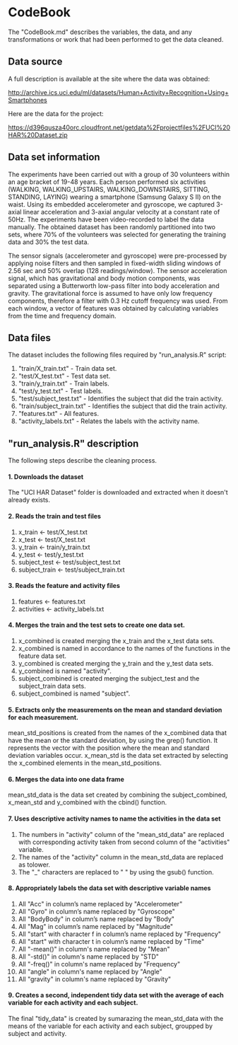 # CodeBook
The "CodeBook.md" describes the variables, the data, and any transformations or work that had been performed to get the data cleaned.

## Data source
A full description is available at the site where the data was obtained:

http://archive.ics.uci.edu/ml/datasets/Human+Activity+Recognition+Using+Smartphones

Here are the data for the project:

https://d396qusza40orc.cloudfront.net/getdata%2Fprojectfiles%2FUCI%20HAR%20Dataset.zip

## Data set information
The experiments have been carried out with a group of 30 volunteers within an age bracket of 19-48 years. Each person performed six 
activities (WALKING, WALKING_UPSTAIRS, WALKING_DOWNSTAIRS, SITTING, STANDING, LAYING) wearing a smartphone (Samsung Galaxy S II) on the 
waist. Using its embedded accelerometer and gyroscope, we captured 3-axial linear acceleration and 3-axial angular velocity at a constant 
rate of 50Hz. The experiments have been video-recorded to label the data manually. The obtained dataset has been randomly partitioned into 
two sets, where 70% of the volunteers was selected for generating the training data and 30% the test data.

The sensor signals (accelerometer and gyroscope) were pre-processed by applying noise filters and then sampled in fixed-width sliding 
windows of 2.56 sec and 50% overlap (128 readings/window). The sensor acceleration signal, which has gravitational and body motion 
components, was separated using a Butterworth low-pass filter into body acceleration and gravity. The gravitational force is assumed to 
have only low frequency components, therefore a filter with 0.3 Hz cutoff frequency was used. From each window, a vector of features was 
obtained by calculating variables from the time and frequency domain.

## Data files

The dataset includes the following files required by "run_analysis.R" script:

1. "train/X_train.txt" - Train data set.
2. "test/X_test.txt" - Test data set.
3. "train/y_train.txt" - Train labels.
4. "test/y_test.txt" - Test labels.
5. "test/subject_test.txt" - Identifies the subject that did the train activity.
5. "train/subject_train.txt" - Identifies the subject that did the train activity.
5. "features.txt" - All features.
6. "activity_labels.txt" - Relates the labels with the activity name.

## "run_analysis.R" description

The following steps describe the cleaning process.
#### 1. Downloads the dataset
The "UCI HAR Dataset" folder is downloaded and extracted when it doesn't already exists. 

#### 2. Reads the train and test files
1. x_train <- test/X_test.txt
2. x_test <- test/X_test.txt
3. y_train <- train/y_train.txt
4. y_test <- test/y_test.txt
5. subject_test <- test/subject_test.txt
6. subject_train <- test/subject_train.txt

#### 3. Reads the feature and activity files
1. features <- features.txt
2. activities <- activity_labels.txt

#### 4. Merges the train and the test sets to create one data set.
1. x_combined is created merging the x_train and the x_test data sets.
2. x_combined is named in accordance to the names of the functions in the feature data set.
3. y_combined is created merging the y_train and the y_test data sets.
4. y_combined is named "activity".
5. subject_combined is created merging the subject_test and the subject_train data sets.
6. subject_combined is named "subject".

#### 5. Extracts only the measurements on the mean and standard deviation for each measurement.
mean_std_positions is created from the names of the x_combined data that have the mean or the 
standard deviation, by using the grep() function. It represents the vector with the position where the mean 
and standard deviation variables occur.
x_mean_std is the data set extracted by selecting the x_combined elements in the mean_std_positions.

#### 6. Merges the data into one data frame
mean_std_data is the data set created by combining the subject_combined, x_mean_std and y_combined with the cbind() function.

#### 7. Uses descriptive activity names to name the activities in the data set
1. The numbers in "activity" column of the "mean_std_data" are replaced with corresponding activity taken from second column of the
"activities" variable.
2. The names of the "activity" column in the mean_std_data are replaced as tolower.
3. The "_" characters are replaced to " " by using the gsub() function.

#### 8. Appropriately labels the data set with descriptive variable names
1. All "Acc" in column’s name replaced by "Accelerometer"
2. All "Gyro" in column’s name replaced by "Gyroscope"
3. All "BodyBody" in column’s name replaced by "Body"
4. All "Mag" in column’s name replaced by "Magnitude"
5. All "start" with character f in column’s name replaced by "Frequency"
6. All "start" with character t in column’s name replaced by "Time"
7. All "-mean()" in column's name replaced by "Mean"
8. All "-std()" in column's name replaced by "STD"
9. All "-freq()" in column's name replaced by "Frequency"
10. All "angle" in column's name replaced by "Angle"
11. All "gravity" in column's name replaced by "Gravity"

#### 9. Creates a second, independent tidy data set with the average of each variable for each activity and each subject. 
The final "tidy_data" is created by sumarazing the mean_std_data with the means of the variable for each activity and each subject, groupped by subject and activity.
